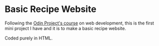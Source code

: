 # Basic Recipe Website

Following the [Odin Project's course](https://www.theodinproject.com/paths/foundations/courses/foundations "Odin Project's Course") on web development, this is the first mini project I have and it is to make a basic recipe website.

Coded purely in HTML.